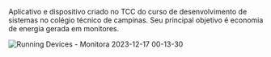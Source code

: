 Aplicativo e dispositivo criado no TCC do curso de desenvolvimento de sistemas no colégio técnico de campinas. Seu principal objetivo é economia de energia gerada em monitores.

![Running Devices - Monitora 2023-12-17 00-13-30](https://github.com/danieldevoliveira/Monitora/assets/149846821/de19f22b-bbf8-41ad-9a05-0e1f85c603a2)
